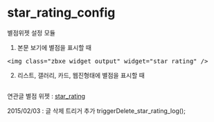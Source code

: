 # star_rating_config
별점위젯 설정 모듈


1. 본문 보기에 별점을 표시할 때
<pre>&lt;img class=&quot;zbxe_widget_output&quot; widget=&quot;star_rating&quot; /&gt;</pre>

2. 리스트, 갤러리, 카드, 웹진형태에 별점을 표시할 때
<pre><img class="zbxe_widget_output" widget="star_rating" document_srl="{$document->document_srl}"|cond="$document_srl!=$document->document_srl" /></pre>



연관글 별점 위젯 : <a href="https://github.com/1Sam/star_rating">star_rating</a> 


2015/02/03 : 글 삭제 트리거 추가 triggerDelete_star_rating_log();
